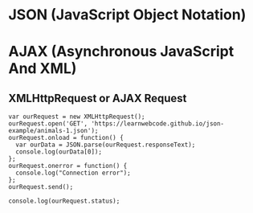 # JSON (JavaScript Object Notation)

# AJAX (Asynchronous JavaScript And XML)
## XMLHttpRequest or AJAX Request

```
var ourRequest = new XMLHttpRequest();
ourRequest.open('GET', 'https://learnwebcode.github.io/json-example/animals-1.json');
ourRequest.onload = function() {
  var ourData = JSON.parse(ourRequest.responseText);
  console.log(ourData[0]);
};
ourRequest.onerror = function() {
  console.log("Connection error");
};
ourRequest.send();

console.log(ourRequest.status);
```
